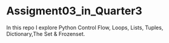 # Assigment03_in_Quarter3
 In this repo I explore Python Control Flow, Loops, Lists, Tuples, Dictionary,The Set &amp; Frozenset.
